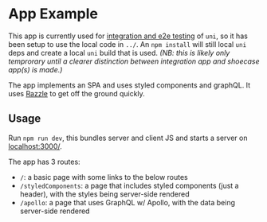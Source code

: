 # App Example

This app is currently used for [integration and e2e testing](https://github.com/jtart/uni/tree/master/cypress/integration) of `uni`, so it has been setup to use the local code in `../`.  An `npm install` will still local `uni` deps and create a local `uni` build that is used. _(NB: this is likely only temprorary until a clearer distinction between integration app and shoecase app(s) is made.)_

The app implements an SPA and uses styled components and graphQL. It uses [Razzle](https://github.com/jaredpalmer/razzle/) to get off the ground quickly.

## Usage

Run `npm run dev`, this bundles server and client JS and starts a server on [localhost:3000/](http://localhost:3000/).

The app has 3 routes:
- `/`: a basic page with some links to the below routes
- `/styledComponents`: a page that includes styled components (just a header), with the styles being server-side rendered
- `/apollo`: a page that uses GraphQL w/ Apollo, with the data being server-side rendered
